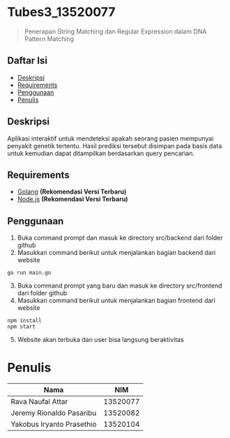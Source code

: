 # Tubes3_13520077
> Penerapan String Matching dan Regular Expression dalam DNA Pattern Matching

## Daftar Isi
* [Deskripsi](#deskripsi)
* [Requirements](#requirements)
* [Penggunaan](#penggunaan)
* [Penulis](#penulis)

## Deskripsi
Aplikasi interaktif untuk mendeteksi apakah seorang pasien mempunyai penyakit genetik tertentu. Hasil prediksi tersebut disimpan pada basis data untuk kemudian dapat ditampilkan berdasarkan query pencarian.

## Requirements
- [Golang](https://go.dev/doc/install) **(Rekomendasi Versi Terbaru)**
- [Node.js](https://nodejs.org/en/download/) **(Rekomendasi Versi Terbaru)**

## Penggunaan
1. Buka command prompt dan masuk ke directory src/backend dari folder github
2. Masukkan command berikut untuk menjalankan bagian backend dari website
```
go run main.go
```
3. Buka command prompt yang baru dan masuk ke directory src/frontend dari folder github
4. Masukkan command berikut untuk menjalankan bagian frontend dari website
```
npm install
npm start
```
5. Website akan terbuka dan user bisa langsung beraktivitas

# Penulis
Nama                        | NIM
----                        | ----
Rava Naufal Attar           | 13520077
Jeremy Rionaldo Pasaribu    | 13520082
Yakobus Iryanto Prasethio   | 13520104